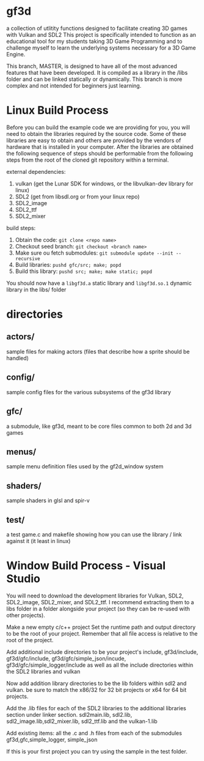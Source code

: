 # gf3d
a collection of utlitity functions designed to facilitate creating 3D games with Vulkan and SDL2
This project is specifically intended to function as an educational tool for my students taking 3D Game Programming and to challenge myself to learn the underlying systems necessary for a 3D Game Engine.

This branch, MASTER, is designed to have all of the most advanced features that have been developed.  It is compiled as a library in the /libs folder and can be linked statically or dynamically.  This branch is more complex and not intended for beginners just learning.


# Linux Build Process

Before you can build the example code we are providing for you, you will need to obtain the libraries required
by the source code. Some of these libraries are easy to obtain and others are provided by the vendors of hardware
that is installed in your computer. After the libraries are obtained the following sequence of steps should be
performable from the following steps from the root of the cloned git repository within a terminal. 

external dependencies:
1. vulkan (get the Lunar SDK for windows, or the libvulkan-dev library for linux)
2. SDL2 (get from libsdl.org or from your linux repo)
3. SDL2_image
4. SDL2_ttf
5. SDL2_mixer

build steps:
1. Obtain the code: `git clone <repo name>`
2. Checkout seed branch: `git checkout <branch name>`
3. Make sure ou fetch submodules: `git submodule update --init --recursive`
4. Build libraries: `pushd gfc/src; make; popd`
5. Build this library: `pushd src; make; make static; popd`

You should now have a `libgf3d.a` static library and `libgf3d.so.1` dynamic library in the libs/ folder 

# directories
## actors/
sample files for making actors (files that describe how a sprite should be handled)
## config/
sample config files for the various subsystems of the gf3d library
## gfc/
a submodule, like gf3d, meant to be core files common to both 2d and 3d games
## menus/
sample menu definition files used by the gf2d_window system
## shaders/
sample shaders in glsl and spir-v

## test/
a test game.c and makefile showing how you can use the library / link against it (it least in linux)

# Window Build Process - Visual Studio
You will need to download the development libraries for Vulkan, SDL2, SDL2_image, SDL2_mixer, and SDL2_ttf.  I recommend extracting them to a libs folder in a folder alongside your project (so they can be re-used with other projects).  

Make a new empty c/c++ project
Set the runtime path and output directory to be the root of your project.  Remember that all file access is relative to the root of the project.

Add additional include directories to be your project's include, gf3d/include, gf3d/gfc/include, gf3d/gfc/simple_json/incude, gf3d/gfc/simple_logger/include as well as all the include directories within the SDL2 libraries and vulkan

Now add addition library directories to be the lib folders within sdl2 and vulkan.  be sure to match the x86/32 for 32 bit projects or x64 for 64 bit projects.

Add the .lib files for each of the SDL2 libraries to the additional libraries section under linker section.  sdl2main.lib, sdl2.lib, sdl2_image.lib,sdl2_mixer.lib, sdl2_ttf.lib and the vulkan-1.lib 

Add existing items: all the .c and .h files from each of the submodules gf3d,gfc,simple_logger, simple_json 

If this is your first project you can try using the sample in the test folder.

